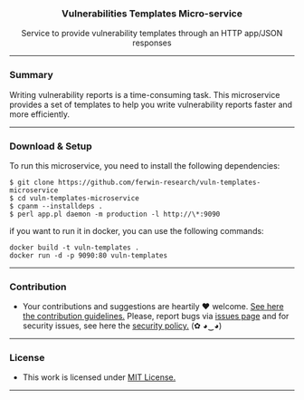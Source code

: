 <p align="center">
  <h3 align="center"><b>Vulnerabilities Templates Micro-service</b></h3>
  <p align="center">Service to provide vulnerability templates through an HTTP app/JSON responses</p>
</p>

---

### Summary

Writing vulnerability reports is a time-consuming task. This microservice provides a set of templates to help you write vulnerability reports faster and more efficiently.

---

### Download & Setup

To run this microservice, you need to install the following dependencies:

```
$ git clone https://github.com/ferwin-research/vuln-templates-microservice
$ cd vuln-templates-microservice
$ cpanm --installdeps .
$ perl app.pl daemon -m production -l http://\*:9090
```

if you want to run it in docker, you can use the following commands:

```
docker build -t vuln-templates .
docker run -d -p 9090:80 vuln-templates
```

---

### Contribution

- Your contributions and suggestions are heartily ♥ welcome. [See here the contribution guidelines.](/.github/CONTRIBUTING.md) Please, report bugs via [issues page](/issues) and for security issues, see here the [security policy.](/SECURITY.md) (✿ ◕‿◕)

---

### License

- This work is licensed under [MIT License.](/LICENSE.md)

---